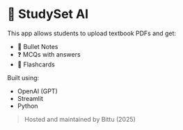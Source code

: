 # 📘 StudySet AI

This app allows students to upload textbook PDFs and get:
- 🔹 Bullet Notes
- ❓ MCQs with answers
- 🔁 Flashcards

Built using:
- OpenAI (GPT)
- Streamlit
- Python

> Hosted and maintained by Bittu (2025)
